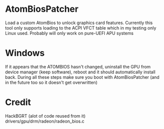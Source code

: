 # AtomBiosPatcher
Load a custom AtomBios to unlock graphics card features. Currently this tool only supports loading to the ACPI VFCT table which in my testing only Linux used. Probably will only work on pure-UEFI APU systems

# Windows
If it appears that the ATOMBIOS hasn't changed, uninstall the GPU from device manager (keep software), reboot and it should automatically install back. During all these steps make sure you boot with AtomBiosPatcher (and in the future too so it doesn't get overwritten)

# Credit
HackBGRT (alot of code reused from it)
drivers/gpu/drm/radeon/radeon_bios.c
